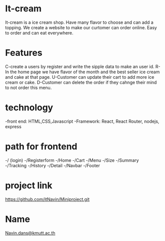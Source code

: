 # It-cream
It-cream is a ice cream shop. Have many flavor to choose and can add a topping. We create a website to make our curtomer can order online. Easy to order and can eat everywhere.

# Features
C-create a users by register and write the sipple data to make an user id.
R-In the home page we have flavor of the month and the best seller ice cream and cake at that page.
U-Customer can update their cart to add more ice cream or cake.
D-Customer can delete the order if they cahnge their mind to not order this menu.

# technology
-front end: HTML,CSS,Javascript
-Framework: React, React Router, nodejs, express

# path for frontend
-/ (login)
-/Registerform
-/Home
-/Cart
-/Menu
-/Size
-/Summary
-/Tracking
-/History
-/Detail
-/Navbar
-/Footer

# project link
https://github.com/itNavin/Miniproject.git
# Name
Navin.dans@kmutt.ac.th
